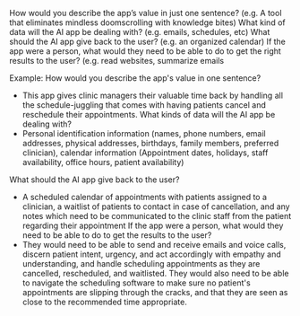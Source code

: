 How would you describe the app’s value in just one sentence? (e.g. A tool that eliminates mindless doomscrolling with knowledge bites)
What kind of data will the AI app be dealing with? (e.g. emails, schedules, etc)
What should the AI app give back to the user? (e.g. an organized calendar)
If the app were a person, what would they need to be able to do to get the right results to the user? (e.g. read websites, summarize emails

Example:
How would you describe the app's value in one sentence?
 - This app gives clinic managers their valuable time back by handling all the schedule-juggling that comes with having patients cancel and reschedule their appointments.
What kinds of data will the AI app be dealing with?
 - Personal identification information (names, phone numbers, email addresses, physical addresses, birthdays, family members, preferred clinician), calendar information (Appointment dates, holidays, staff availability, office hours, patient availability)

What should the AI app give back to the user?
 - A scheduled calendar of appointments with patients assigned to a clinician, a waitlist of patients to contact in case of cancellation, and any notes which need to be communicated to the clinic staff from the patient regarding their appointment
If the app were a person, what would they need to be able to do to get the results to the user?
 - They would need to be able to send and receive emails and voice calls, discern patient intent, urgency, and act accordingly with empathy and understanding, and handle scheduling appointments as they are cancelled, rescheduled, and waitlisted. They would also need to be able to navigate the scheduling software to make sure no patient's appointments are slipping through the cracks, and that they are seen as close to the recommended time appropriate. 